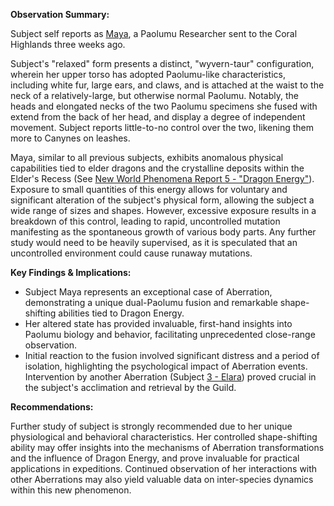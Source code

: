 ---
---
**Observation Summary:**

Subject self reports as [Maya](Specimens/8%20-%20Maya%20&%20Sadie%20+%20Amber.md), a Paolumu Researcher sent to the Coral Highlands three weeks ago.

Subject's "relaxed" form presents a distinct, "wyvern-taur" configuration, wherein her upper torso has adopted Paolumu-like characteristics, including white fur, large ears, and claws, and is attached at the waist to the neck of a relatively-large, but otherwise normal Paolumu. Notably, the heads and elongated necks of the two Paolumu specimens she fused with extend from the back of her head, and display a degree of independent movement. Subject reports little-to-no control over the two, likening them more to Canynes on leashes.

Maya, similar to all previous subjects, exhibits anomalous physical capabilities tied to elder dragons and the crystalline deposits within the Elder's Recess (See [New World Phenomena Report 5 - "Dragon Energy"](New%20World%20Phenomena%20Report%205%20-%20"Dragon%20Energy")). Exposure to small quantities of this energy allows for voluntary and significant alteration of the subject's physical form, allowing the subject a wide range of sizes and shapes. However, excessive exposure results in a breakdown of this control, leading to rapid, uncontrolled mutation manifesting as the spontaneous growth of various body parts. Any further study would need to be heavily supervised, as it is speculated that an uncontrolled environment could cause runaway mutations.

**Key Findings & Implications:**

- Subject Maya represents an exceptional case of Aberration, demonstrating a unique dual-Paolumu fusion and remarkable shape-shifting abilities tied to Dragon Energy.
- Her altered state has provided invaluable, first-hand insights into Paolumu biology and behavior, facilitating unprecedented close-range observation.
- Initial reaction to the fusion involved significant distress and a period of isolation, highlighting the psychological impact of Aberration events. Intervention by another Aberration (Subject [3 - Elara](Specimens/3%20-%20Elara.md)) proved crucial in the subject's acclimation and retrieval by the Guild.

**Recommendations:**

Further study of subject is strongly recommended due to her unique physiological and behavioral characteristics. Her controlled shape-shifting ability may offer insights into the mechanisms of Aberration transformations and the influence of Dragon Energy, and prove invaluable for practical applications in expeditions. Continued observation of her interactions with other Aberrations may also yield valuable data on inter-species dynamics within this new phenomenon.